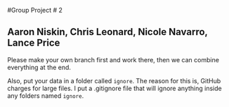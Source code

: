#Group Project # 2

## Aaron Niskin, Chris Leonard, Nicole Navarro, Lance Price

Please make your own branch first and work there, then we can combine everything at the end.

Also, put your data in a folder called `ignore`. The reason for this is, GitHub charges for large files. I put a .gitignore file that will ignore anything inside any folders named `ignore`.
